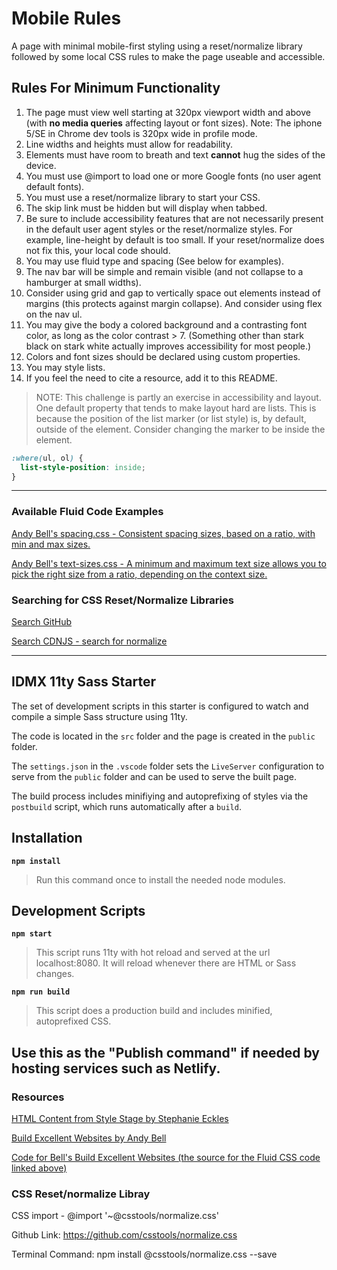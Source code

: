 # Mobile Rules

A page with minimal mobile-first styling using a reset/normalize library followed by some local CSS rules to make the page useable and accessible.

## Rules For Minimum Functionality

1. The page must view well starting at 320px viewport width and above (with **no media queries** affecting layout or font sizes). Note: The iphone 5/SE in Chrome dev tools is 320px wide in profile mode.
2. Line widths and heights must allow for readability.
3. Elements must have room to breath and text **cannot** hug the sides of the device.
4. You must use @import to load one or more Google fonts (no user agent default fonts).
5. You must use a reset/normalize library to start your CSS.
6. The skip link must be hidden but will display when tabbed.
7. Be sure to include accessibility features that are not necessarily present in the default user agent styles or the reset/normalize styles. For example, line-height by default is too small. If your reset/normalize does not fix this, your local code should.
8. You may use fluid type and spacing (See below for examples).
9. The nav bar will be simple and remain visible (and not collapse to a hamburger at small widths).
10. Consider using grid and gap to vertically space out elements instead of margins (this protects against margin collapse). And consider using flex on the nav ul.
11. You may give the body a colored background and a contrasting font color, as long as the color contrast > 7. (Something other than stark black on stark white actually improves accessibility for most people.)
12. Colors and font sizes should be declared using custom properties.
13. You may style lists.
14. If you feel the need to cite a resource, add it to this README.


> NOTE: This challenge is partly an exercise in accessibility and layout. One default property that tends to make layout hard are lists. This is because the position of the list marker (or list style) is, by default, outside of the element. Consider changing the marker to be inside the element.

```css
:where(ul, ol) {
  list-style-position: inside;
}
```

---

### Available Fluid Code Examples

[Andy Bell's spacing.css - Consistent spacing sizes, based on a ratio, with min and max sizes.](https://gist.github.com/cynthiateeters/88825c17225ce01ef7461e3cd22997ca)

[Andy Bell's text-sizes.css - A minimum and maximum text size allows you to pick the right size from a ratio, depending on the context size.](https://gist.github.com/cynthiateeters/5af47329cbe01e4497b3a0647a5aece4)

### Searching for CSS Reset/Normalize Libraries

[Search GitHub](https://github.com/search?o=desc&q=css+normalize&s=stars&type=Repositories)

[Search CDNJS - search for normalize ](https://cdnjs.com/libraries)

---
## IDMX 11ty Sass Starter

The set of development scripts in this starter is configured to watch and compile a simple Sass structure using 11ty.

The code is located in the `src` folder and the page is created in the `public` folder.

The `settings.json` in the `.vscode` folder sets the `LiveServer` configuration to serve from the `public` folder and can be used to serve the built page.

The build process includes minifiying and autoprefixing of styles via the `postbuild` script, which runs automatically after a `build`.

## Installation

**`npm install`**

>Run this command once to install the needed node modules.

## Development Scripts

**`npm start`**

> This script runs 11ty with hot reload and served at the url localhost:8080. It will reload whenever there are HTML or Sass changes.

**`npm run build`**

> This script does a production build and includes minified, autoprefixed CSS.

Use this as the "Publish command" if needed by hosting services such as Netlify.
---

### Resources

[HTML Content from Style Stage by Stephanie Eckles](https://stylestage.dev)

[Build Excellent Websites by Andy Bell](https://buildexcellentwebsit.es/)

[Code for Bell's Build Excellent Websites (the source for the Fluid CSS code linked above) ](https://glitch.com/edit/#!/build-excellent-websites)

### CSS Reset/normalize Libray
CSS import - @import '~@csstools/normalize.css'

Github Link: https://github.com/csstools/normalize.css

Terminal Command: npm install @csstools/normalize.css --save
